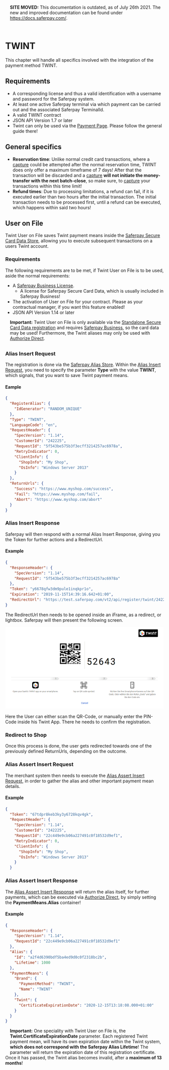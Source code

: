 <div class="warning" style="min-height: 75px;">
  <span class="glyphicon glyphicon-exclamation-sign" style="color: rgb(240, 169, 43);font-size: 55px;float: left;height: 75px;margin-right: 15px;margin-top: 0px;"></span>
  <p><strong>SITE MOVED:</strong> This documentation is outdated, as of July 26th 2021. The new and improved documentation can be found under <a href="https://docs.saferpay.com/home/integration-guide/introduction">https://docs.saferpay.com/</a>.</p>
</div>

# TWINT

This chapter will handle all specifics involved with the integration of the payment method TWINT.

## <a name="twint-requirement"></a> Requirements

* A corresponding license and thus a valid identification with a username and password for the Saferpay system.
* At least one active Saferpay terminal via which payment can be carried out and the associated Saferpay TerminalId.
*	A valid TWINT contract
*	JSON API Version 1.7 or later 
* Twint can only be used via the [Payment Page](Integration_PP.html). Please follow the general guide there!

## <a name="twint-general"></a> General specifics

+ **Reservation time**: Unlike normal credit card transactions, where a [capture](https://saferpay.github.io/jsonapi/#Payment_v1_Transaction_Capture) could be attempted after the normal reservation time, TWINT does only offer a maximum timeframe of 7 days! After that the transaction will be discarded and a [capture](https://saferpay.github.io/jsonapi/#Payment_v1_Transaction_Capture) **will not initiate the money-transfer with the next batch-close**, so make sure, to [capture](https://saferpay.github.io/jsonapi/#Payment_v1_Transaction_Capture) your transactions within this time limit!
+ **Refund times**: Due to processing limitations, a refund can fail, if it is executed earlier than two hours after the initial transaction. The initial transaction needs to be processed first, until a refund can be executed, which happens within said two hours!

## <a name="twint-uof"></a> User on File

Twint User on File saves Twint payment means inside the <a href="scd.html">Saferpay Secure Card Data Store</a>, allowing you to execute subsequent transactions on a users Twint account.

### Requirements

The following requirements are to be met, if Twint User on File is to be used, aside the normal requirements:

+ A <a href="Interfaces.html">Saferpay Business License</a>.
  + A license for Saferpay Secure Card Data, which is usually included in Saferpay Business!
+ The activation of User on File for your contract. Please as your contractual manager, if you want this feature enabled!
+ JSON API Version 1.14 or later 

<div class="warning" style="min-height: 75px;">
  <span class="glyphicon glyphicon-exclamation-sign" style="color: rgb(240, 169, 43);font-size: 55px;float: left;height: 75px;margin-right: 15px;margin-top: 0px;"></span>
  <p>
    <strong>Important:</strong> Twint User on File is only available via the <a href="scd.html#scd-sa">Standalone Secure Card Data registration</a> and requires <a href="Interfaces.html"> Saferpay Business</a>, so the card data may be used! Furthermore, the Twint aliases may only be used with <a href="https://saferpay.github.io/jsonapi/#Payment_v1_Transaction_AuthorizeDirect">Authorize Direct</a>.
  </p>
</div>

### Alias Insert Request

The registration is done via the <a href="https://saferpay.github.io/jsonapi/#ChapterAliasStore">Saferpay Alias Store</a>. Within the <a href="https://saferpay.github.io/jsonapi/#Payment_v1_Alias_Insert">Alias Insert Request</a>, you need to specify the parameter **Type** with the value **TWINT**, which signals, that you want to save Twint payment means.

#### Eample

```JSON
{
  "RegisterAlias": {
    "IdGenerator": "RANDOM_UNIQUE"
  },
  "Type": "TWINT",
  "LanguageCode": "en",
  "RequestHeader": {
    "SpecVersion": "1.14",
    "CustomerId": "242225",
    "RequestId": "5f543be575b3f3ecff3214257ac6978a",
    "RetryIndicator": 0,
    "ClientInfo": {
      "ShopInfo": "My Shop",
      "OsInfo": "Windows Server 2013"
    }
  },
  "ReturnUrls": {
    "Success": "https://www.myshop.com/success",
    "Fail": "https://www.myshop.com/fail",
    "Abort": "https://www.myshop.com/abort"
  }
}
```

### Alias Insert Response
Saferpay will then respond with a normal Alias Insert Response, giving you the Token for further actions and a RedirectUrl.

#### Example

```JSON
{
  "ResponseHeader": {
    "SpecVersion": "1.14",
    "RequestId": "5f543be575b3f3ecff3214257ac6978a"
  },
  "Token": "y6678qfw3dm9pule1inqkpr1o",
  "Expiration": "2019-11-15T14:39:16.642+01:00",
  "RedirectUrl": "https://test.saferpay.com/vt2/api/register/twint/242225/y6678qfw3dm9pule1inqkpr1o"
}
```

The RedirectUrl then needs to be opened inside an iFrame, as a redirect, or lightbox.
Saferpay will then present the following screen.

![alt text](https://raw.githubusercontent.com/saferpay/sndbx/master/images/Twint_uof.png "Twint User on File")

Here the User can either scan the QR-Code, or manually enter the PIN-Code inside his Twint App.
There he needs to confirm the registration.

### Redirect to Shop

Once this process is done, the user gets redirected towards one of the previously defined ReturnUrls, depending on the outcome.

### Alias Assert Insert Request

The merchant system then needs to execute the <a href="https://saferpay.github.io/jsonapi/#Payment_v1_Alias_Insert">Alias Assert Insert Request</a>, in order to gather the alias and other important payment mean details.

#### Example

```json
{
  "Token": "67tdpr8keb3ky3y6728kqv4gk",
  "RequestHeader": {
    "SpecVersion": "1.14",
    "CustomerId": "242225",
    "RequestId": "22c449e9cb06a227491c0f18532d9ef1",
    "RetryIndicator": 0,
    "ClientInfo": {
      "ShopInfo": "My Shop",
      "OsInfo": "Windows Server 2013"
    }
  }
```

### Alias Assert Insert Response

The <a href="https://saferpay.github.io/jsonapi/#Payment_v1_Alias_Insert">Alias Assert Insert Response</a> will return the alias itself, for further payments, which can be executed via <a href="https://saferpay.github.io/jsonapi/#Payment_v1_Transaction_AuthorizeDirect">Authorize Direct</a>, by simply setting the **PaymentMeans.Alias** container!

#### Example

```json
{
  "ResponseHeader": {
    "SpecVersion": "1.14",
    "RequestId": "22c449e9cb06a227491c0f18532d9ef1"
  },
  "Alias": {
    "Id": "a2f4d6390bdf5ba4ed9d0c0f2318bc2b",
    "Lifetime": 1000
  },
  "PaymentMeans": {
    "Brand": {
      "PaymentMethod": "TWINT",
      "Name": "TWINT"
    },
    "Twint": {
      "CertificateExpirationDate": "2020-12-15T13:18:08.000+01:00"
    }
  }
}
```

<div class="warning" style="min-height: 75px;">
  <span class="glyphicon glyphicon-exclamation-sign" style="color: rgb(240, 169, 43);font-size: 55px;float: left;height: 75px;margin-right: 15px;margin-top: 0px;"></span>
  <p>
    <strong>Important:</strong> One speciality with Twint User on File is, the <strong>Twint.CertificateExpirationDate</strong> parameter. Each registered Twint payment mean, will have its own expiration date within the Twint system, <strong>which does not correspond with the Saferpay Alias Lifetime</strong>! The parameter will return the expiration date of this registration certificate. Once it has passed, the Twint alias becomes invalid, after a <strong>maximum of 13 months</strong>!
  </p>
</div>

